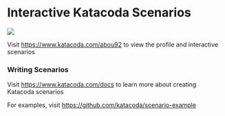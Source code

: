 # Interactive Katacoda Scenarios

[![](http://shields.katacoda.com/katacoda/abou92/count.svg)](https://www.katacoda.com/abou92 "Get your profile on Katacoda.com")

Visit https://www.katacoda.com/abou92 to view the profile and interactive scenarios

### Writing Scenarios
Visit https://www.katacoda.com/docs to learn more about creating Katacoda scenarios

For examples, visit https://github.com/katacoda/scenario-example
